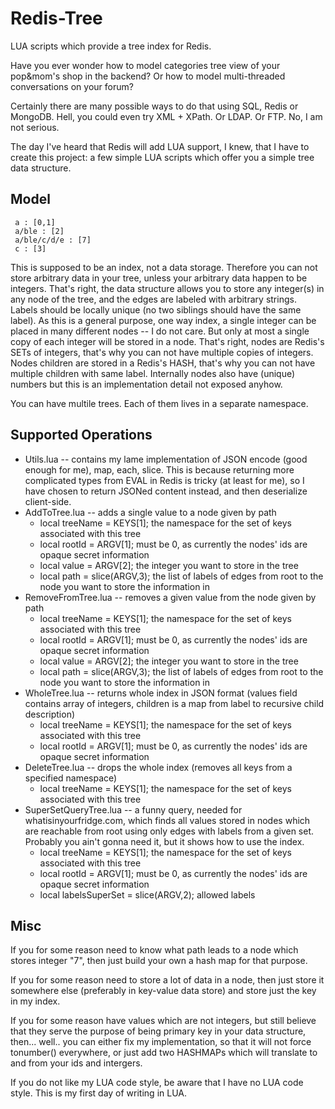 Redis-Tree
==========

LUA scripts which provide a tree index for Redis.

Have you ever wonder how to model categories tree view of your pop&mom's shop in the backend?
Or how to model multi-threaded conversations on your forum?

Certainly there are many possible ways to do that using SQL, Redis or MongoDB.
Hell, you could even try XML + XPath.
Or LDAP. Or FTP. No, I am not serious.

The day I've heard that Redis will add LUA support, I knew, that I have to create this project: 
a few simple LUA scripts which offer you a simple tree data structure.

Model
-----

     a : [0,1]
     a/ble : [2]
     a/ble/c/d/e : [7]
     c : [3]

This is supposed to be an index, not a data storage.
Therefore you can not store arbitrary data in your tree, unless your arbitrary data happen to be integers.
That's right, the data structure allows you to store any integer(s) in any node of the tree,
and the edges are labeled with arbitrary strings.
Labels should be locally unique (no two siblings should have the same label).
As this is a general purpose, one way index, a single integer can be placed in many different nodes -- I do not care.
But only at most a single copy of each integer will be stored in a node.
That's right, nodes are Redis's SETs of integers, that's why you can not have multiple copies of integers.
Nodes children are stored in a Redis's HASH, that's why you can not have multiple children with same label.
Internally nodes also have (unique) numbers but this is an implementation detail not exposed anyhow.

You can have multile trees.
Each of them lives in a separate namespace.


Supported Operations
--------------------
* Utils.lua -- contains my lame implementation of JSON encode (good enough for me), map, each, slice. 
    This is because returning more complicated types from EVAL in Redis is tricky (at least for me),
    so I have chosen to return JSONed content instead, and then deserialize client-side.
* AddToTree.lua -- adds a single value to a node given by path
  *  local treeName = KEYS[1]; the namespace for the set of keys associated with this tree
  *  local rootId = ARGV[1]; must be 0, as currently the nodes' ids are opaque secret information
  *  local value = ARGV[2];  the integer you want to store in the tree
  *  local path = slice(ARGV,3); the list of labels of edges from root to the node you want to store the information in
* RemoveFromTree.lua -- removes a given value from the node given by path
  *  local treeName = KEYS[1]; the namespace for the set of keys associated with this tree
  *  local rootId = ARGV[1]; must be 0, as currently the nodes' ids are opaque secret information
  *  local value = ARGV[2];  the integer you want to store in the tree
  *  local path = slice(ARGV,3); the list of labels of edges from root to the node you want to store the information in
* WholeTree.lua -- returns whole index in JSON format 
    (values field contains array of integers, children is a map from label to recursive child description)
  *  local treeName = KEYS[1]; the namespace for the set of keys associated with this tree
  *  local rootId = ARGV[1]; must be 0, as currently the nodes' ids are opaque secret information
* DeleteTree.lua -- drops the whole index (removes all keys from a specified namespace)
  *  local treeName = KEYS[1]; the namespace for the set of keys associated with this tree
* SuperSetQueryTree.lua -- a funny query, needed for whatisinyourfridge.com, which finds all values
stored in nodes which are reachable from root using only edges with labels from a given set. 
Probably you ain't gonna need it, but it shows how to use the index.
  *  local treeName = KEYS[1]; the namespace for the set of keys associated with this tree
  *  local rootId = ARGV[1]; must be 0, as currently the nodes' ids are opaque secret information
  *  local labelsSuperSet = slice(ARGV,2); allowed labels 

Misc
----

If you for some reason need to know what path leads to a node which stores integer "7", 
then just build your own a hash map for that purpose.

If you for some reason need to store a lot of data in a node, then just store it somewhere else
(preferably in key-value data store) and store just the key in my index.

If you for some reason have values which are not integers, but still believe that they serve
the purpose of being primary key in your data structure, then... well..
you can either fix my implementation, so that it will not force tonumber() everywhere,
or just add two HASHMAPs which will translate to and from your ids and intergers.

If you do not like my LUA code style, be aware that I have no LUA code style.
This is my first day of writing in LUA.

